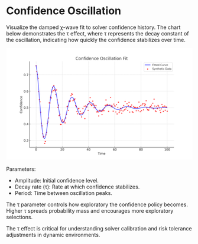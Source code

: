 # Confidence Oscillation

Visualize the damped χ-wave fit to solver confidence history. The chart below demonstrates the τ effect, where τ represents the decay constant of the oscillation, indicating how quickly the confidence stabilizes over time.

![Confidence Fit](figures/confidence_fit.png)

Parameters:
- Amplitude: Initial confidence level.
- Decay rate (τ): Rate at which confidence stabilizes.
- Period: Time between oscillation peaks.

The τ parameter controls how exploratory the confidence policy becomes. Higher τ spreads probability mass and encourages more exploratory selections.

The τ effect is critical for understanding solver calibration and risk tolerance adjustments in dynamic environments.
